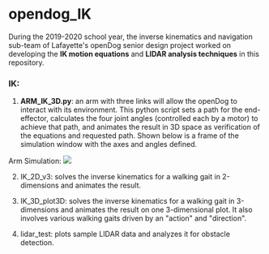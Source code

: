 # opendog_IK
During the 2019-2020 school year, the inverse kinematics and navigation sub-team of Lafayette's openDog senior design project worked on developing the **IK motion equations** and **LIDAR analysis techniques** in this repository.

### IK:

1. **ARM_IK_3D.py**: an arm with three links will allow the openDog to interact with its environment.  This python script sets a path for the end-effector, calculates the four joint angles (controlled each by a motor) to achieve that path, and animates the result in 3D space as verification of the equations and requested path.  Shown below is a frame of the simulation window with the axes and angles defined.

<image1 align="center"> Arm Simulation: ![ ](https://github.com/fainorr/opendog_IK/tree/master/images/arm_3d.png "Arm Simulation") </image1>

2. IK_2D_v3: solves the inverse kinematics for a walking gait in 2-dimensions and animates the result.

3. IK_3D_plot3D: solves the inverse kinematics for a walking gait in 3-dimensions and animates the result on one 3-dimensional plot.  It also involves various walking gaits driven by an "action" and "direction".

4. lidar_test: plots sample LIDAR data and analyzes it for obstacle detection.
